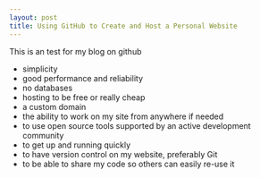 ```yaml
---
layout: post
title: Using GitHub to Create and Host a Personal Website
---
```

This is an test for my blog on github



* simplicity
* good performance and reliability
* no databases
* hosting to be free or really cheap
* a custom domain
* the ability to work on my site from anywhere if needed
* to use open source tools supported by an active development community
* to get up and running quickly
* to have version control on my website, preferably Git
* to be able to share my code so others can easily re-use it
